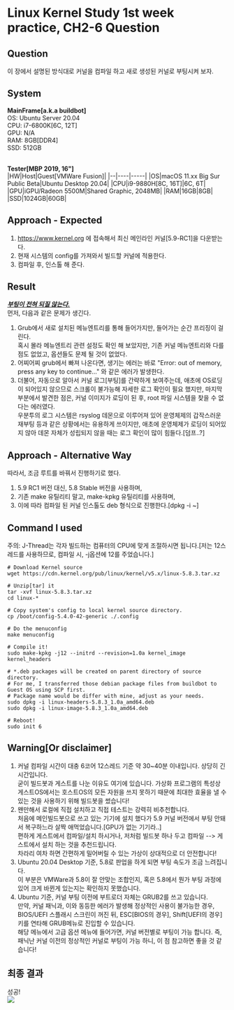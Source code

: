 Linux Kernel Study 1st week practice, CH2-6 Question
====================================================

Question
---------
이 장에서 설명된 방식대로 커널을 컴파일 하고 새로 생성된 커널로 부팅시켜 보자.

System
--------------
<b>MainFrame[a.k.a buildbot]</b><br>
OS: Ubuntu Server 20.04<br>
CPU: i7-6800K[6C, 12T]<br>
GPU: N/A<br>
RAM: 8GB[DDR4]<br>
SSD: 512GB<br><br>

<b>Tester[MBP 2019, 16"]</b><br>
|HW|Host|Guest[VMWare Fusion]|
|--|----|-----|
|OS|macOS 11.xx Big Sur Public Beta|Ubuntu Desktop 20.04|
|CPU|i9-9880H[8C, 16T]|6C, 6T|
|GPU|iGPU/Radeon 5500M|Shared Graphic, 2048MB|
|RAM|16GB|8GB|
|SSD|1024GB|60GB|

Approach - Expected
---------
1. https://www.kernel.org 에 접속해서 최신 메인라인 커널[5.9-RC1]을 다운받는다.
2. 현재 시스템의 config를 가져와서 빌드할 커널에 적용한다.
3. 컴파일 후, 인스톨 해 준다.

Result
------
<b><i><u>부팅이 전혀 되질 않는다.</u></i></b><br>
먼저, 다음과 같은 문제가 생긴다.
1. Grub에서 새로 설치된 메뉴엔트리를 통해 들어가지만, 들어가는 순간 프리징이 걸린다.<br>
   혹시 몰라 메뉴엔트리 관련 설정도 확인 해 보았지만, 기존 커널 메뉴엔트리와 다를 점도 없었고, 옵션들도 문제 될 것이 없었다.
2. 어찌어찌 grub에서 빠져 나온다면, 생기는 에러는 바로 "Error: out of memory, press any key to continue..." 와 같은 에러가 발생한다.
3. 더불어, 자동으로 알아서 커널 로그[부팅]를 간략하게 보여주는데, 애초에 OS로딩이 되어있지 않으므로 스크롤이 불가능해 자세한 로그 확인이 필요 했지만, 마지막 부분에서 발견한 점은, 커널 이미지가 로딩이 된 후, root 파일 시스템을 찾을 수 없다는 에러였다.<br>
   우분투의 로그 시스템은 rsyslog 데몬으로 이루어져 있어 운영체제의 갑작스러운 재부팅 등과 같은 상황에서는 유용하게 쓰이지만, 애초에 운영체제가 로딩이 되어있지 않아 데몬 자체가 성립되지 않을 때는 로그 확인이 많이 힘들다.[덤프..?]

Approach - Alternative Way
---------------
따라서, 조금 루트를 바꿔서 진행하기로 했다.
1. 5.9 RC1 버전 대신, 5.8 Stable 버전을 사용하며,
2. 기존 make 유틸리티 말고, make-kpkg 유틸리티를 사용하며,
3. 이에 따라 컴파일 된 커널 인스톨도 deb 형식으로 진행한다.[dpkg -i ~]

Command I used
----------------
주의: J-Thread는 각자 빌드하는 컴퓨터의 CPU에 맞게 조절하시면 됩니다.[저는 12스레드를 사용하므로, 컴파일 시, -j옵션에 12를 주었습니다.]
```
# Download Kernel source
wget https://cdn.kernel.org/pub/linux/kernel/v5.x/linux-5.8.3.tar.xz

# Unzip[tar] it
tar -xvf linux-5.8.3.tar.xz
cd linux-*

# Copy system's config to local kernel source directory.
cp /boot/config-5.4.0-42-generic ./.config

# Do the menuconfig
make menuconfig

# Compile it!
sudo make-kpkg -j12 --initrd --revision=1.0a kernel_image kernel_headers

# *.deb packages will be created on parent directory of source directory.
# For me, I transferred those debian package files from buildbot to Guest OS using SCP first.
# Package name would be differ with mine, adjust as your needs.
sudo dpkg -i linux-headers-5.8.3_1.0a_amd64.deb
sudo dpkg -i linux-image-5.8.3_1.0a_amd64.deb

# Reboot!
sudo init 6
```

Warning[Or disclaimer]
------------------------
1. 커널 컴파일 시간이 대충 6코어 12스레드 기준 약 30~40분 이내입니다. 상당히 긴 시간입니다.<br>
   굳이 빌드봇과 게스트를 나눈 이유도 여기에 있습니다. 가상화 프로그램의 특성상 게스트OS에서는 호스트OS의 모든 자원을 쓰지 못하기 때문에 최대한 효율을 낼 수 있는 것을 사용하기 위해 빌드봇을 썼습니다!
2. 왠만해서 로컬에 직접 설치하고 직접 테스트는 강력히 비추천합니다.<br>
   처음에 메인빌드봇으로 쓰고 있는 기기에 설치 했다가 5.9 커널 버전에서 부팅 안돼서 복구하느라 살짝 애먹었습니다.[GPU가 없는 기기라..]<br>
   편하게 게스트에서 컴파일/설치 하시거나, 저처럼 빌드봇 하나 두고 컴파일 --> 게스트에서 설치 하는 것을 추천드립니다. <br>
   차라리 여차 하면 간편하게 밀어버릴 수 있는 가상이 상대적으로 더 안전합니다!
3. Ubuntu 20.04 Desktop 기준, 5.8로 판업을 하게 되면 부팅 속도가 조금 느려집니다.<br>
   이 부분은 VMWare과 5.8이 잘 안맞는 조합인지, 혹은 5.8에서 뭔가 부팅 과정에 있어 크게 바뀐게 있는지는 확인하지 못했습니다.
4. Ubuntu 기준, 커널 부팅 이전에 부트로더 자체는 GRUB2를 쓰고 있습니다.<br>
   만약, 커널 패닉과, 이와 동등한 에러가 발생해 정상적인 사용이 불가능한 경우, BIOS/UEFI 스플래시 스크린이 꺼진 뒤, ESC[BIOS의 경우], Shift[UEFI의 경우] 키를 연타해 GRUB메뉴로 진입할 수 있습니다.<br>
   해당 메뉴에서 고급 옵션 메뉴에 들어가면, 커널 버전별로 부팅이 가능 합니다. 즉, 패닉난 커널 이전의 정상적인 커널로 부팅이 가능 하니, 이 점 참고하면 좋을 것 같습니다!


최종 결과
--------
성공! <br>
![](https://i.imgur.com/msLQqao.png)
